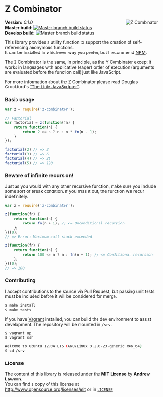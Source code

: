 # Z Combinator #

<img src="http://www.threadbombing.com/data/media/67/Recursive_shades.gif" alt="Z Combinator" align="right"/>

**Version:** *0.1.0*<br/>
**Master build:** [![Master branch build status][travis-master]][travis]<br/>
**Develop build:** [![Master branch build status][travis-develop]][travis]<br/>

This library provides a utility function to support the creation of self-referencing anonymous functions.<br/>
It can be installed in whichever way you prefer, but I recommend [NPM][npm].

The Z Combinator is the same, in principle, as the Y Combinator except it works in languages with applicative (eager)
order of execution (arguments are evaluated before the function call) just like JavaScript.

For more information about the Z Combinator please read Douglas Crockford's ["The Little JavaScripter"][little-js].


### Basic usage ###
```js
var z = require('z-combinator');

// Factorial
var factorial = z(function(fn) {
    return function(n) {
        return 2 >= n ? n : n * fn(n - 1);
    }
});

factorial(2) // => 2
factorial(3) // => 6
factorial(4) // => 24
factorial(5) // => 120
```

### Beware of infinite recursion! ###
Just as you would with any other recursive function, make sure you include some sort of break condition.
If you miss it out, the function will recur indefinitely.
```js
var z = require('z-combinator');

z(function(fn) {
    return function(n) {
        return fn(n + 1); // <= Unconditional recursion
    };
})(0);
// => Error: Maximum call stack exceeded

z(function(fn) {
    return function(n) {
        return 100 <= n ? n : fn(n + 1); // <= Conditional recursion
    };
})(0);
// => 100
```


### Contributing ###
I accept contributions to the source via Pull Request,
but passing unit tests must be included before it will be considered for merge.
```bash
$ make install
$ make tests
```

If you have [Vagrant][vagrant] installed, you can build the dev environment to assist development.
The repository will be mounted in `/srv`.
```bash
$ vagrant up
$ vagrant ssh

Welcome to Ubuntu 12.04 LTS (GNU/Linux 3.2.0-23-generic x86_64)
$ cd /srv
```


### License ###
The content of this library is released under the **MIT License** by **Andrew Lawson**.<br/>
You can find a copy of this license at http://www.opensource.org/licenses/mit or in [`LICENSE`][license]


<!-- Links -->
[travis]:         https://travis-ci.org/adlawson/z-combinator
[travis-master]:  https://travis-ci.org/adlawson/z-combinator.png?branch=master
[travis-develop]: https://travis-ci.org/adlawson/z-combinator.png?branch=develop
[npm]:            https://npmjs.org/package/z-combinator
[vagrant]:        http://vagrantup.com
[license]:        /LICENSE
[little-js]:      http://www.crockford.com/javascript/little.html
